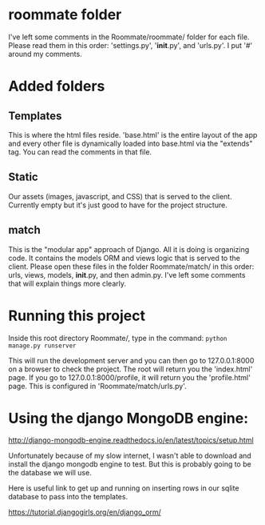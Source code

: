 # roommate folder

I've left some comments in the Roommate/roommate/ folder for each file. Please read them in this order: 'settings.py', '__init__.py', and 'urls.py'. I put '#' around my comments.

# Added folders

## Templates

This is where the html files reside. 'base.html' is the entire layout of the app and every other file is dynamically loaded into base.html via the "extends" tag. You can read the comments in that file.

## Static

Our assets (images, javascript, and CSS) that is served to the client. Currently empty but it's just good to have for the project structure.

## match

This is the "modular app" approach of Django. All it is doing is organizing code. It contains the models ORM and views logic that is served to the client. Please open these files in the folder Roommate/match/ in this order: urls, views, models, __init__.py, and then admin.py. I've left some comments that will explain things more clearly.

# Running this project

Inside this root directory Roommate/, type in the command: `python manage.py runserver`

This will run the development server and you can then go to 127.0.0.1:8000 on a browser to check the project. The root will return you the 'index.html' page. If you go to 127.0.0.1:8000/profile, it will return you the 'profile.html' page. This is configured in 'Roommate/match/urls.py'.

# Using the django MongoDB engine:

http://django-mongodb-engine.readthedocs.io/en/latest/topics/setup.html

Unfortunately because of my slow internet, I wasn't able to download and install the django mongodb engine to test. But this is probably going to be the database we will use.

Here is useful link to get up and running on inserting rows in our sqlite database to pass into the templates. 

https://tutorial.djangogirls.org/en/django_orm/

